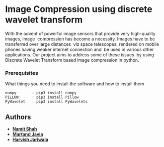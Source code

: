 # Image Compression using discrete wavelet transform

With the advent of powerful image sensors that provide very high-quality images, image  compression has become a necessity. Images have to be transferred over large distances  viz space telescopes, rendered on mobile phones having weaker internet connection and  be used in various other applications. Our project aims to address some of these issues  by using Discrete Wavelet Transform based image compression in python.

### Prerequisites

What things you need to install the software and how to install them

```
numpy       : pip3 install numpy
PILLOW      : pip3 install Pillow
PyWavelet   : pip3 install PyWavelets
```

## Authors

* [**Namit Shah**](https://github.com/NamitS27)
* [**Martand Javia**](https://github.com/MRJ35)
* [**Harvish Jariwala**](https://github.com/harvishj)

